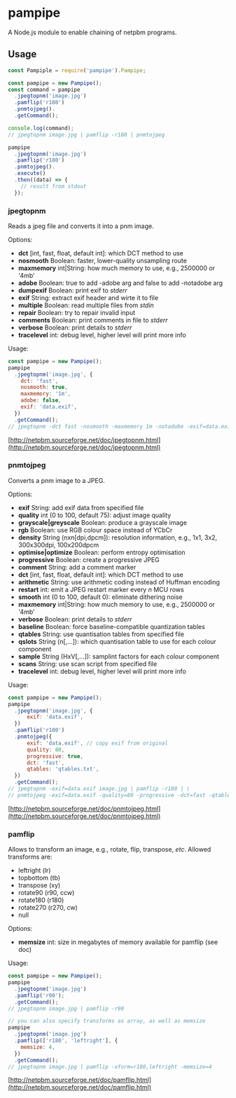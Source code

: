 # pampipe
A Node.js module to enable chaining of netpbm programs.

## Usage
```javascript
const Pampiple = require('pampipe').Pampipe;

const pampipe = new Pampipe();
const command = pampipe
  .jpegtopnm('image.jpg')
  .pamflip('r180')
  .pnmtojpeg().
  .getCommand();

console.log(command);
// jpegtopnm image.jpg | pamflip -r180 | pnmtojpeg

pampipe
  .jpegtopnm('image.jpg')
  .pamflip('r180')
  .pnmtojpeg().
  .execute()
  .then((data) => {
    // result from stdout
  });
```

### jpegtopnm
Reads a jpeg file and converts it into a pnm image.

Options:
- **dct** [int, fast, float, default int]: which DCT method to use
- **nosmooth** Boolean: faster, lower-quality unsampling route
- **maxmemory** int|String: how much memory to use, e.g., 2500000 or '4mb'
- **adobe** Boolean: true to add -adobe arg and false to add -notadobe arg
- **dumpexif** Boolean: print exif to _stderr_
- **exif** String: extract exif header and wirte it to file
- **multiple** Boolean: read multiple files from _stdin_
- **repair** Boolean: try to repair invalid input
- **comments** Boolean: print comments in file to _stderr_
- **verbose** Boolean: print details to _stderr_
- **tracelevel** int: debug level, higher level will print more info

Usage:

```javascript
const pampipe = new Pampipe();
pampipe
  .jpegtopnm('image.jpg', {
    dct: 'fast',
    nosmooth: true,
    maxmemory: '1m',
    adobe: false,
    exif: 'data.exif',
  })
  .getCommand();
// jpegtopnm -dct fast -nosmooth -maxmemory 1m -notadobe -exif=data.exif image.jpg
```

[http://netpbm.sourceforge.net/doc/jpegtopnm.html](http://netpbm.sourceforge.net/doc/jpegtopnm.html)

### pnmtojpeg
Converts a pnm image to a JPEG.

Options:
- **exif** String: add exif data from specified file
- **quality** int (0 to 100, default 75): adjust image quality
- **grayscale|greyscale** Boolean: produce a grayscale image
- **rgb** Boolean: use RGB colour space instead of YCbCr
- **density** String (nxn[dpi,dpcm]): resolution information, e.g., 1x1, 3x2, 300x300dpi, 100x200dpcm
- **optimise|optimize** Boolean: perform entropy optimisation
- **progressive** Boolean: create a progressive JPEG
- **comment** String: add a comment marker
- **dct** [int, fast, float, default int]: which DCT method to use
- **arithmetic** String: use arithmetic coding instead of Huffman encoding
- **restart** int: emit a JPEG restart marker every _n_ MCU rows
- **smooth** int (0 to 100, default 0): eliminate dithering noise
- **maxmemory** int|String: how much memory to use, e.g., 2500000 or '4mb'
- **verbose** Boolean: print details to _stderr_
- **baseline** Boolean: force baseline-compatible quantization tables
- **qtables** String: use quantisation tables from specified file
- **qslots** String (n[,...]): which quantisation table to use for each colour component
- **sample** String (HxV[,...]): samplint factors for each colour component
- **scans** String: use scan script from specified file
- **tracelevel** int: debug level, higher level will print more info

Usage:

```javascript
const pampipe = new Pampipe();
pampipe
  .jpegtopnm('image.jpg', {
      exif: 'data.exif',
  })
  .pamflip('r180')
  .pnmtojpeg({
      exif: 'data.exif', // copy exif from original
      quality: 80,
      progressive: true,
      dct: 'fast',
      qtables: 'qtables.txt',
  })
  .getCommand();
// jpegtopnm -exif=data.exif image.jpg | pamflip -r180 | \
// pnmtojpeg -exif=data.exif -quality=80 -progressive -dct=fast -qtables=qtables.txt
```

[http://netpbm.sourceforge.net/doc/pnmtojpeg.html](http://netpbm.sourceforge.net/doc/pnmtojpeg.html)

### pamflip
Allows to transform an image, e.g., rotate, flip, transpose, _etc_.
Allowed transforms are:
- leftright (lr)
- topbottom (tb)
- transpose (xy)
- rotate90 (r90, ccw)
- rotate180 (r180)
- rotate270 (r270, cw)
- null

Options:
- **memsize** int: size in megabytes of memory available for pamflip (see doc)

Usage:
```javascript
const pampipe = new Pampipe();
pampipe
  .jpegtopnm('image.jpg')
  .pamflip('r90');
  .getCommand();
// jpegtopnm image.jpg | pamflip -r90

// you can also specify transforms as array, as well as memsize
pampipe
  .jpegtopnm('image.jpg')
  .pamflip(['r180', 'leftright'], {
    memsize: 4,
  })
  .getCommand();
// jpegtopnm image.jpg | pamflip -xform=r180,leftright -memsize=4
```

[http://netpbm.sourceforge.net/doc/pamflip.html](http://netpbm.sourceforge.net/doc/pamflip.html)